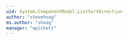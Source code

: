 ```yaml
---
uid: System.ComponentModel.ListSortDirection
author: "stevehoag"
ms.author: "shoag"
manager: "wpickett"
---
```

